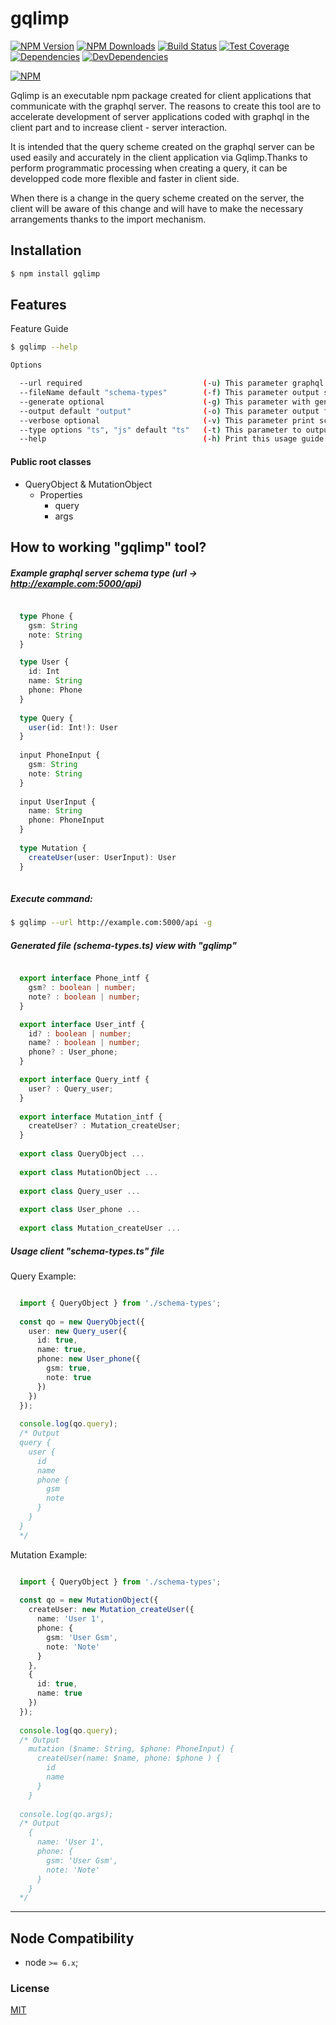 # gqlimp

[![NPM Version][npm-image]][npm-url]
[![NPM Downloads][downloads-image]][downloads-url]
[![Build Status][travis-image]][travis-url]
[![Test Coverage][coveralls-image]][coveralls-url]
[![Dependencies][dependencies-image]][dependencies-url]
[![DevDependencies][devdependencies-image]][devdependencies-url]

[![NPM](https://nodei.co/npm/gqlimp.png?downloads=true&downloadRank=true)](https://nodei.co/npm/gqlimp/)

Gqlimp is an executable npm package created for client applications that communicate with the graphql server. 
The reasons to create this tool are to accelerate development of server applications coded with graphql in the client part and to increase client - server interaction.

It is intended that the query scheme created on the graphql server can be used easily and accurately in the client application via Gqlimp.Thanks to perform programmatic processing when creating a query, it can be developped code more flexible and faster in client side.

When there is a change in the query scheme created on the server, the client will be aware of this change and will have to make the necessary arrangements thanks to the import mechanism.

## Installation

```sh
$ npm install gqlimp
```

## Features

Feature Guide
```sh
$ gqlimp --help
```

```sh
Options

  --url required                           (-u) This parameter graphql server url                     
  --fileName default "schema-types"        (-f) This parameter output schema file name                
  --generate optional                      (-g) This parameter with generate output file              
  --output default "output"                (-o) This parameter output folder path                     
  --verbose optional                       (-v) This parameter print schema console                   
  --type options "ts", "js" default "ts"   (-t) This parameter to output "typescript" or "javascript" 
  --help                                   (-h) Print this usage guide.                               
```

#### Public root classes

* QueryObject & MutationObject
    * Properties
        * query
        * args         
        
        
## How to working "gqlimp" tool?

##### Example graphql server schema type (url -> http://example.com:5000/api)

```ts

  type Phone {
    gsm: String
    note: String
  }

  type User {
    id: Int
    name: String  
    phone: Phone       
  }
  
  type Query {    
    user(id: Int!): User     
  }
  
  input PhoneInput {
    gsm: String
    note: String
  }  
  
  input UserInput {
    name: String  
    phone: PhoneInput    
  } 
  
  type Mutation {
    createUser(user: UserInput): User
  }    
  
```

##### Execute command:

```sh
$ gqlimp --url http://example.com:5000/api -g
```

##### Generated file (schema-types.ts) view with "gqlimp" 

```ts

  export interface Phone_intf {
	gsm? : boolean | number;
	note? : boolean | number;
  }

  export interface User_intf {
	id? : boolean | number;
	name? : boolean | number;
	phone? : User_phone;	
  } 

  export interface Query_intf {
	user? : Query_user;
  }
  
  export interface Mutation_intf {
    createUser? : Mutation_createUser;
  }
  
  export class QueryObject ...
  
  export class MutationObject ...
  
  export class Query_user ...
  
  export class User_phone ...
  
  export class Mutation_createUser ...

```

##### Usage client "schema-types.ts" file

Query Example:
```ts

  import { QueryObject } from './schema-types';
    
  const qo = new QueryObject({
    user: new Query_user({
      id: true,
      name: true,
      phone: new User_phone({
        gsm: true,
        note: true
      })  
    })
  });
  
  console.log(qo.query);
  /* Output
  query {
    user {
      id
      name
      phone {
        gsm
        note
      }
    }
  }
  */

```

Mutation Example:
```ts

  import { QueryObject } from './schema-types';
    
  const qo = new MutationObject({
    createUser: new Mutation_createUser({     
      name: 'User 1',
      phone: {
        gsm: 'User Gsm',
        note: 'Note'
      }  
    },
    {
      id: true,
      name: true      
    })
  });
  
  console.log(qo.query);
  /* Output
    mutation ($name: String, $phone: PhoneInput) {
      createUser(name: $name, phone: $phone ) {
        id
        name
      }
    }
  
  console.log(qo.args);
  /* Output
    {
      name: 'User 1',
      phone: {
        gsm: 'User Gsm',
        note: 'Note'
      }
    }
  */

```

---



## Node Compatibility

  - node `>= 6.x`;
  
### License
[MIT](LICENSE)

[npm-image]: https://img.shields.io/npm/v/gqlimp.svg
[npm-url]: https://npmjs.org/package/gqlimp
[travis-image]: https://img.shields.io/travis/gqlorg/gqlimp/master.svg
[travis-url]: https://travis-ci.org/gqlorg/gqlimp
[coveralls-image]: https://img.shields.io/coveralls/gqlorg/gqlimp/master.svg
[coveralls-url]: https://coveralls.io/r/gqlorg/gqlimp
[downloads-image]: https://img.shields.io/npm/dm/gqlimp.svg
[downloads-url]: https://npmjs.org/package/gqlimp
[gitter-image]: https://badges.gitter.im/gqlorg/gqlimp.svg
[gitter-url]: https://gitter.im/gqlorg/gqlimp?utm_source=badge&utm_medium=badge&utm_campaign=pr-badge&utm_content=badge
[dependencies-image]: https://david-dm.org/gqlorg/gqlimp/status.svg
[dependencies-url]:https://david-dm.org/gqlorg/gqlimp
[devdependencies-image]: https://david-dm.org/gqlorg/gqlimp/dev-status.svg
[devdependencies-url]:https://david-dm.org/gqlorg/gqlimp?type=dev
[quality-image]: http://npm.packagequality.com/shield/gqlimp.png
[quality-url]: http://packagequality.com/#?package=gqlimp
